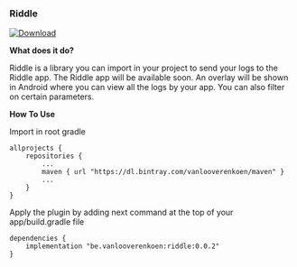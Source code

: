 ### Riddle ### 

[ ![Download](https://api.bintray.com/packages/vanlooverenkoen/maven/riddle/images/download.svg) ](https://bintray.com/vanlooverenkoen/maven/riddle/_latestVersion)

**What does it do?**

Riddle is a library you can import in your project to send your logs to the Riddle app. The Riddle app will be available soon. An overlay will be shown in Android where you can view all the logs by your app. You can also filter on certain parameters.

**How To Use**

Import in root gradle

    allprojects {
        repositories {
            ...
            maven { url "https://dl.bintray.com/vanlooverenkoen/maven" }
            ...
        }
    }

Apply the plugin by adding next command at the top of your app/build.gradle file

    dependencies {
        implementation "be.vanlooverenkoen:riddle:0.0.2"
    }
